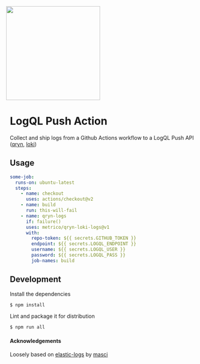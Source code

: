 <img src='https://user-images.githubusercontent.com/1423657/173144443-fc7ba783-d5bf-47f9-bf59-707693da5ed1.png' style="margin-left:-10px" width=250/>

# LogQL Push Action

Collect and ship logs from a Github Actions workflow to a LogQL Push API ([qryn](https://qryn.metrico.in), [loki](https://grafana.com/oss/loki/))

## Usage

```yaml
some-job:
  runs-on: ubuntu-latest
  steps:
    - name: checkout
      uses: actions/checkout@v2
    - name: build
      run: this-will-fail
    - name: qryn-logs
      if: failure()
      uses: metrico/qryn-loki-logs@v1
      with:
        repo-token: ${{ secrets.GITHUB_TOKEN }}
        endpoint: ${{ secrets.LOGQL_ENDPOINT }}
        username: ${{ secrets.LOGQL_USER }}
        password: ${{ secrets.LOGQL_PASS }}
        job-names: build
```

## Development

Install the dependencies

```bash
$ npm install
```

Lint and package it for distribution

```bash
$ npm run all
```


#### Acknowledgements

Loosely based on [elastic-logs](https://github.com/masci/elastic-logs) by [masci](https://github.com/masci)

